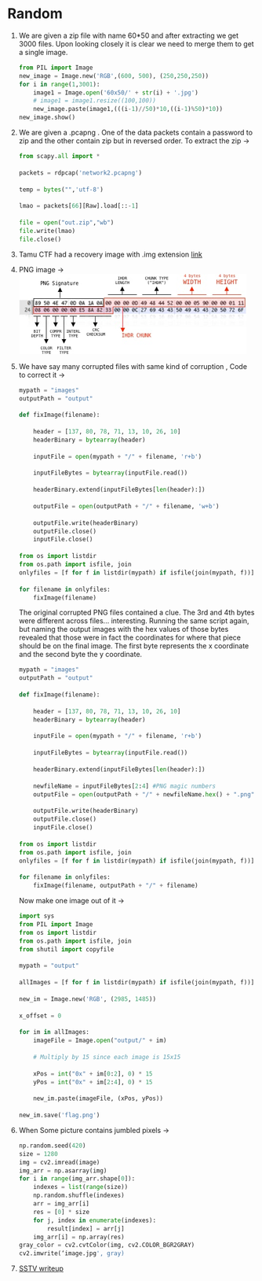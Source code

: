 # Random 

1. We are given a zip file with name 60*50 and after extracting we get 3000 files. Upon looking closely it is clear we need to merge them to get a single image.
    ```python
    from PIL import Image
    new_image = Image.new('RGB',(600, 500), (250,250,250))
    for i in range(1,3001):
        image1 = Image.open('60x50/' + str(i) + '.jpg')
        # image1 = image1.resize((100,100))
        new_image.paste(image1,(((i-1)//50)*10,((i-1)%50)*10))
    new_image.show()
    ```
2. We are given a .pcapng . One of the data packets contain a password to zip and the other contain zip but in reversed order. To extract the zip ->
    ```python
    from scapy.all import *

    packets = rdpcap('network2.pcapng')

    temp = bytes("",'utf-8')

    lmao = packets[66][Raw].load[::-1]

    file = open("out.zip","wb")
    file.write(lmao)
    file.close()
    ```
3. Tamu CTF had a recovery image with .img extension [link](https://neg9.org/writeups/tamuctf-2021-recovery-solution/)

4. PNG image -> 
    <img src="../../Assets/shake-png.jpg">

5. We have say many corrupted files with same kind of corruption , Code to correct it ->
    ```python
    mypath = "images"
    outputPath = "output"

    def fixImage(filename):

        header = [137, 80, 78, 71, 13, 10, 26, 10]
        headerBinary = bytearray(header) 

        inputFile = open(mypath + "/" + filename, 'r+b')

        inputFileBytes = bytearray(inputFile.read())

        headerBinary.extend(inputFileBytes[len(header):])

        outputFile = open(outputPath + "/" + filename, 'w+b')

        outputFile.write(headerBinary)
        outputFile.close()
        inputFile.close()

    from os import listdir
    from os.path import isfile, join
    onlyfiles = [f for f in listdir(mypath) if isfile(join(mypath, f))]

    for filename in onlyfiles:
        fixImage(filename)
    ```
    The original corrupted PNG files contained a clue. The 3rd and 4th bytes were different across files... interesting. Running the same script again, but naming the output images with the hex values of those bytes revealed that those were in fact the coordinates for where that piece should be on the final image. The first byte represents the x coordinate and the second byte the y coordinate.

    ```python
    mypath = "images"
    outputPath = "output"

    def fixImage(filename):

        header = [137, 80, 78, 71, 13, 10, 26, 10]
        headerBinary = bytearray(header) 

        inputFile = open(mypath + "/" + filename, 'r+b')

        inputFileBytes = bytearray(inputFile.read())

        headerBinary.extend(inputFileBytes[len(header):])

        newfileName = inputFileBytes[2:4] #PNG magic numbers
        outputFile = open(outputPath + "/" + newfileName.hex() + ".png", 'w+b')

        outputFile.write(headerBinary)
        outputFile.close()
        inputFile.close()

    from os import listdir
    from os.path import isfile, join
    onlyfiles = [f for f in listdir(mypath) if isfile(join(mypath, f))]

    for filename in onlyfiles:
        fixImage(filename, outputPath + "/" + filename)
    ```
    Now make one image out of it ->
    ```python
    import sys
    from PIL import Image
    from os import listdir
    from os.path import isfile, join
    from shutil import copyfile

    mypath = "output"

    allImages = [f for f in listdir(mypath) if isfile(join(mypath, f))]

    new_im = Image.new('RGB', (2985, 1485))

    x_offset = 0

    for im in allImages:
        imageFile = Image.open("output/" + im)

        # Multiply by 15 since each image is 15x15

        xPos = int("0x" + im[0:2], 0) * 15 
        yPos = int("0x" + im[2:4], 0) * 15

        new_im.paste(imageFile, (xPos, yPos))

    new_im.save('flag.png') 
    ```
7. When Some picture contains jumbled pixels ->
    ```python
    np.random.seed(420)
    size = 1280
    img = cv2.imread(image)
    img_arr = np.asarray(img)
    for i in range(img_arr.shape[0]):
        indexes = list(range(size))
        np.random.shuffle(indexes)
        arr = img_arr[i]
        res = [0] * size
        for j, index in enumerate(indexes):
            result[index] = arr[j] 
        img_arr[i] = np.array(res)  
    gray_color = cv2.cvtColor(img, cv2.COLOR_BGR2GRAY)
    cv2.imwrite(‘image.jpg', gray)
    ```

7. [SSTV writeup](https://github.com/cieran/writeups/blob/main/DragonCTF/misc/ETComm.md)